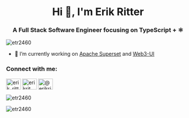 <h1 align="center">Hi 👋, I'm Erik Ritter</h1>
<h3 align="center">A Full Stack Software Engineer focusing on TypeScript + ⚛</h3>

<p align="left"> <img src="https://komarev.com/ghpvc/?username=etr2460&label=Profile%20views&color=0e75b6&style=flat-square" alt="etr2460" /> </p>

- 🔭 I’m currently working on [Apache Superset](https://github.com/apache/superset) and [Web3-UI](https://github.com/Developer-DAO/web3-ui)

<h3 align="left">Connect with me:</h3>
<p align="left">
<a href="https://twitter.com/erik_ritter" target="blank"><img align="center" src="https://raw.githubusercontent.com/rahuldkjain/github-profile-readme-generator/master/src/images/icons/Social/twitter.svg" alt="erik_ritter" height="30" width="40" /></a>
<a href="https://linkedin.com/in/erikrit" target="blank"><img align="center" src="https://raw.githubusercontent.com/rahuldkjain/github-profile-readme-generator/master/src/images/icons/Social/linked-in-alt.svg" alt="erikrit" height="30" width="40" /></a>
<a href="https://medium.com/@erikritter" target="blank"><img align="center" src="https://raw.githubusercontent.com/rahuldkjain/github-profile-readme-generator/master/src/images/icons/Social/medium.svg" alt="@erikritter" height="30" width="40" /></a>
</p>

<p><img src="https://github-readme-stats.vercel.app/api?username=etr2460&show_icons=true&locale=en" alt="etr2460" /></p>
<p><img  src="https://github-readme-streak-stats.herokuapp.com/?user=etr2460&" alt="etr2460" /></p>
